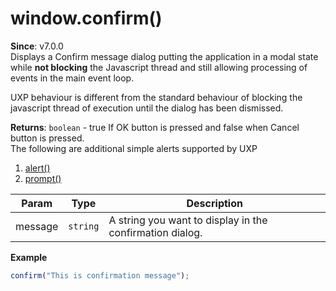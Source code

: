 
<a name="confirm" id="confirm"></a>

# window.confirm()
**Since**: v7.0.0  
Displays a Confirm message dialog putting the application in a modal state while <b>not blocking</b> the Javascript thread and still allowing processing of events in the main event loop.

<InlineAlert variant="info" slots="text"/>

UXP behaviour is different from the standard behaviour of blocking the javascript thread of execution until the dialog has been dismissed.  

**Returns**: `boolean` - true If OK button is pressed and false when Cancel button is pressed.  
The following are additional simple alerts supported by UXP
1. [alert()](./alert.md)
2. [prompt()](./prompt.md)  


| Param | Type | Description |
| --- | --- | --- |
| message | `string` | A string you want to display in the confirmation dialog. |

**Example**  
```js
confirm("This is confirmation message");
```

